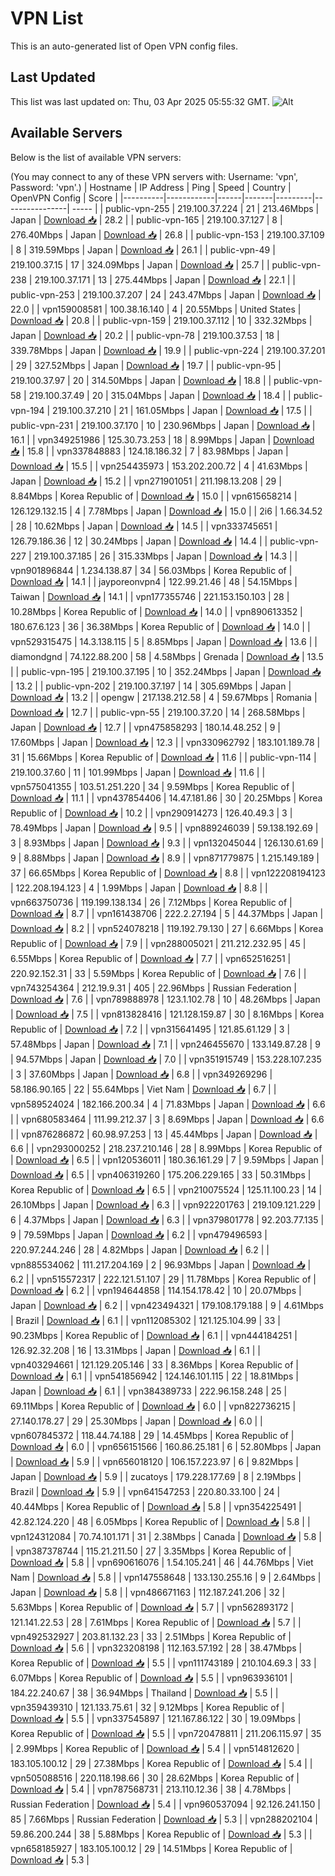 # VPN List

This is an auto-generated list of Open VPN config files.

## Last Updated

This list was last updated on: Thu, 03 Apr 2025 05:55:32 GMT.
![Alt](https://repobeats.axiom.co/api/embed/186b98318ef1479477931607c1ad7d823f12451f.svg "Repobeats analytics image")

## Available Servers

Below is the list of available VPN servers:

(You may connect to any of these VPN servers with: Username: 'vpn', Password: 'vpn'.)
| Hostname | IP Address | Ping | Speed | Country | OpenVPN Config | Score |
|----------|------------|------|-------|---------|----------------| ----- |
| public-vpn-255 | 219.100.37.224 | 21 | 213.46Mbps | Japan | [Download 📥](./configs/server_0_JP.ovpn) | 28.2 |
| public-vpn-165 | 219.100.37.127 | 8 | 276.40Mbps | Japan | [Download 📥](./configs/server_1_JP.ovpn) | 26.8 |
| public-vpn-153 | 219.100.37.109 | 8 | 319.59Mbps | Japan | [Download 📥](./configs/server_2_JP.ovpn) | 26.1 |
| public-vpn-49 | 219.100.37.15 | 17 | 324.09Mbps | Japan | [Download 📥](./configs/server_3_JP.ovpn) | 25.7 |
| public-vpn-238 | 219.100.37.171 | 13 | 275.44Mbps | Japan | [Download 📥](./configs/server_4_JP.ovpn) | 22.1 |
| public-vpn-253 | 219.100.37.207 | 24 | 243.47Mbps | Japan | [Download 📥](./configs/server_5_JP.ovpn) | 22.0 |
| vpn159008581 | 100.38.16.140 | 4 | 20.55Mbps | United States | [Download 📥](./configs/server_6_US.ovpn) | 20.8 |
| public-vpn-159 | 219.100.37.112 | 10 | 332.32Mbps | Japan | [Download 📥](./configs/server_7_JP.ovpn) | 20.2 |
| public-vpn-78 | 219.100.37.53 | 18 | 339.78Mbps | Japan | [Download 📥](./configs/server_8_JP.ovpn) | 19.9 |
| public-vpn-224 | 219.100.37.201 | 29 | 327.52Mbps | Japan | [Download 📥](./configs/server_9_JP.ovpn) | 19.7 |
| public-vpn-95 | 219.100.37.97 | 20 | 314.50Mbps | Japan | [Download 📥](./configs/server_10_JP.ovpn) | 18.8 |
| public-vpn-58 | 219.100.37.49 | 20 | 315.04Mbps | Japan | [Download 📥](./configs/server_11_JP.ovpn) | 18.4 |
| public-vpn-194 | 219.100.37.210 | 21 | 161.05Mbps | Japan | [Download 📥](./configs/server_12_JP.ovpn) | 17.5 |
| public-vpn-231 | 219.100.37.170 | 10 | 230.96Mbps | Japan | [Download 📥](./configs/server_13_JP.ovpn) | 16.1 |
| vpn349251986 | 125.30.73.253 | 18 | 8.99Mbps | Japan | [Download 📥](./configs/server_14_JP.ovpn) | 15.8 |
| vpn337848883 | 124.18.186.32 | 7 | 83.98Mbps | Japan | [Download 📥](./configs/server_15_JP.ovpn) | 15.5 |
| vpn254435973 | 153.202.200.72 | 4 | 41.63Mbps | Japan | [Download 📥](./configs/server_16_JP.ovpn) | 15.2 |
| vpn271901051 | 211.198.13.208 | 29 | 8.84Mbps | Korea Republic of | [Download 📥](./configs/server_17_KR.ovpn) | 15.0 |
| vpn615658214 | 126.129.132.15 | 4 | 7.78Mbps | Japan | [Download 📥](./configs/server_18_JP.ovpn) | 15.0 |
| 2i6 | 1.66.34.52 | 28 | 10.62Mbps | Japan | [Download 📥](./configs/server_19_JP.ovpn) | 14.5 |
| vpn333745651 | 126.79.186.36 | 12 | 30.24Mbps | Japan | [Download 📥](./configs/server_20_JP.ovpn) | 14.4 |
| public-vpn-227 | 219.100.37.185 | 26 | 315.33Mbps | Japan | [Download 📥](./configs/server_21_JP.ovpn) | 14.3 |
| vpn901896844 | 1.234.138.87 | 34 | 56.03Mbps | Korea Republic of | [Download 📥](./configs/server_22_KR.ovpn) | 14.1 |
| jayporeonvpn4 | 122.99.21.46 | 48 | 54.15Mbps | Taiwan | [Download 📥](./configs/server_23_TW.ovpn) | 14.1 |
| vpn177355746 | 221.153.150.103 | 28 | 10.28Mbps | Korea Republic of | [Download 📥](./configs/server_24_KR.ovpn) | 14.0 |
| vpn890613352 | 180.67.6.123 | 36 | 36.38Mbps | Korea Republic of | [Download 📥](./configs/server_25_KR.ovpn) | 14.0 |
| vpn529315475 | 14.3.138.115 | 5 | 8.85Mbps | Japan | [Download 📥](./configs/server_26_JP.ovpn) | 13.6 |
| diamondgnd | 74.122.88.200 | 58 | 4.58Mbps | Grenada | [Download 📥](./configs/server_27_GD.ovpn) | 13.5 |
| public-vpn-195 | 219.100.37.195 | 10 | 352.24Mbps | Japan | [Download 📥](./configs/server_28_JP.ovpn) | 13.2 |
| public-vpn-202 | 219.100.37.197 | 14 | 305.69Mbps | Japan | [Download 📥](./configs/server_29_JP.ovpn) | 13.2 |
| opengw | 217.138.212.58 | 4 | 59.67Mbps | Romania | [Download 📥](./configs/server_30_RO.ovpn) | 12.7 |
| public-vpn-55 | 219.100.37.20 | 14 | 268.58Mbps | Japan | [Download 📥](./configs/server_31_JP.ovpn) | 12.7 |
| vpn475858293 | 180.14.48.252 | 9 | 17.60Mbps | Japan | [Download 📥](./configs/server_32_JP.ovpn) | 12.3 |
| vpn330962792 | 183.101.189.78 | 31 | 15.66Mbps | Korea Republic of | [Download 📥](./configs/server_33_KR.ovpn) | 11.6 |
| public-vpn-114 | 219.100.37.60 | 11 | 101.99Mbps | Japan | [Download 📥](./configs/server_34_JP.ovpn) | 11.6 |
| vpn575041355 | 103.51.251.220 | 34 | 9.59Mbps | Korea Republic of | [Download 📥](./configs/server_35_KR.ovpn) | 11.1 |
| vpn437854406 | 14.47.181.86 | 30 | 20.25Mbps | Korea Republic of | [Download 📥](./configs/server_36_KR.ovpn) | 10.2 |
| vpn290914273 | 126.40.49.3 | 3 | 78.49Mbps | Japan | [Download 📥](./configs/server_37_JP.ovpn) | 9.5 |
| vpn889246039 | 59.138.192.69 | 3 | 8.93Mbps | Japan | [Download 📥](./configs/server_38_JP.ovpn) | 9.3 |
| vpn132045044 | 126.130.61.69 | 9 | 8.88Mbps | Japan | [Download 📥](./configs/server_39_JP.ovpn) | 8.9 |
| vpn871779875 | 1.215.149.189 | 37 | 66.65Mbps | Korea Republic of | [Download 📥](./configs/server_40_KR.ovpn) | 8.8 |
| vpn122208194123 | 122.208.194.123 | 4 | 1.99Mbps | Japan | [Download 📥](./configs/server_41_JP.ovpn) | 8.8 |
| vpn663750736 | 119.199.138.134 | 26 | 7.12Mbps | Korea Republic of | [Download 📥](./configs/server_42_KR.ovpn) | 8.7 |
| vpn161438706 | 222.2.27.194 | 5 | 44.37Mbps | Japan | [Download 📥](./configs/server_43_JP.ovpn) | 8.2 |
| vpn524078218 | 119.192.79.130 | 27 | 6.66Mbps | Korea Republic of | [Download 📥](./configs/server_44_KR.ovpn) | 7.9 |
| vpn288005021 | 211.212.232.95 | 45 | 6.55Mbps | Korea Republic of | [Download 📥](./configs/server_45_KR.ovpn) | 7.7 |
| vpn652516251 | 220.92.152.31 | 33 | 5.59Mbps | Korea Republic of | [Download 📥](./configs/server_46_KR.ovpn) | 7.6 |
| vpn743254364 | 212.19.9.31 | 405 | 22.96Mbps | Russian Federation | [Download 📥](./configs/server_47_RU.ovpn) | 7.6 |
| vpn789888978 | 123.1.102.78 | 10 | 48.26Mbps | Japan | [Download 📥](./configs/server_48_JP.ovpn) | 7.5 |
| vpn813828416 | 121.128.159.87 | 30 | 8.16Mbps | Korea Republic of | [Download 📥](./configs/server_49_KR.ovpn) | 7.2 |
| vpn315641495 | 121.85.61.129 | 3 | 57.48Mbps | Japan | [Download 📥](./configs/server_50_JP.ovpn) | 7.1 |
| vpn246455670 | 133.149.87.28 | 9 | 94.57Mbps | Japan | [Download 📥](./configs/server_51_JP.ovpn) | 7.0 |
| vpn351915749 | 153.228.107.235 | 3 | 37.60Mbps | Japan | [Download 📥](./configs/server_52_JP.ovpn) | 6.8 |
| vpn349269296 | 58.186.90.165 | 22 | 55.64Mbps | Viet Nam | [Download 📥](./configs/server_53_VN.ovpn) | 6.7 |
| vpn589524024 | 182.166.200.34 | 4 | 71.83Mbps | Japan | [Download 📥](./configs/server_54_JP.ovpn) | 6.6 |
| vpn680583464 | 111.99.212.37 | 3 | 8.69Mbps | Japan | [Download 📥](./configs/server_55_JP.ovpn) | 6.6 |
| vpn876286872 | 60.98.97.253 | 13 | 45.44Mbps | Japan | [Download 📥](./configs/server_56_JP.ovpn) | 6.6 |
| vpn293000252 | 218.237.210.146 | 28 | 8.99Mbps | Korea Republic of | [Download 📥](./configs/server_57_KR.ovpn) | 6.5 |
| vpn120536011 | 180.36.161.29 | 7 | 9.59Mbps | Japan | [Download 📥](./configs/server_58_JP.ovpn) | 6.5 |
| vpn406319260 | 175.206.229.165 | 33 | 50.31Mbps | Korea Republic of | [Download 📥](./configs/server_59_KR.ovpn) | 6.5 |
| vpn210075524 | 125.11.100.23 | 14 | 26.10Mbps | Japan | [Download 📥](./configs/server_60_JP.ovpn) | 6.3 |
| vpn922201763 | 219.109.121.229 | 6 | 4.37Mbps | Japan | [Download 📥](./configs/server_61_JP.ovpn) | 6.3 |
| vpn379801778 | 92.203.77.135 | 9 | 79.59Mbps | Japan | [Download 📥](./configs/server_62_JP.ovpn) | 6.2 |
| vpn479496593 | 220.97.244.246 | 28 | 4.82Mbps | Japan | [Download 📥](./configs/server_63_JP.ovpn) | 6.2 |
| vpn885534062 | 111.217.204.169 | 2 | 96.93Mbps | Japan | [Download 📥](./configs/server_64_JP.ovpn) | 6.2 |
| vpn515572317 | 222.121.51.107 | 29 | 11.78Mbps | Korea Republic of | [Download 📥](./configs/server_65_KR.ovpn) | 6.2 |
| vpn194644858 | 114.154.178.42 | 10 | 20.07Mbps | Japan | [Download 📥](./configs/server_66_JP.ovpn) | 6.2 |
| vpn423494321 | 179.108.179.188 | 9 | 4.61Mbps | Brazil | [Download 📥](./configs/server_67_BR.ovpn) | 6.1 |
| vpn112085302 | 121.125.104.99 | 33 | 90.23Mbps | Korea Republic of | [Download 📥](./configs/server_68_KR.ovpn) | 6.1 |
| vpn444184251 | 126.92.32.208 | 16 | 13.31Mbps | Japan | [Download 📥](./configs/server_69_JP.ovpn) | 6.1 |
| vpn403294661 | 121.129.205.146 | 33 | 8.36Mbps | Korea Republic of | [Download 📥](./configs/server_70_KR.ovpn) | 6.1 |
| vpn541856942 | 124.146.101.115 | 22 | 18.81Mbps | Japan | [Download 📥](./configs/server_71_JP.ovpn) | 6.1 |
| vpn384389733 | 222.96.158.248 | 25 | 69.11Mbps | Korea Republic of | [Download 📥](./configs/server_72_KR.ovpn) | 6.0 |
| vpn822736215 | 27.140.178.27 | 29 | 25.30Mbps | Japan | [Download 📥](./configs/server_73_JP.ovpn) | 6.0 |
| vpn607845372 | 118.44.74.188 | 29 | 14.45Mbps | Korea Republic of | [Download 📥](./configs/server_74_KR.ovpn) | 6.0 |
| vpn656151566 | 160.86.25.181 | 6 | 52.80Mbps | Japan | [Download 📥](./configs/server_75_JP.ovpn) | 5.9 |
| vpn656018120 | 106.157.223.97 | 6 | 9.82Mbps | Japan | [Download 📥](./configs/server_76_JP.ovpn) | 5.9 |
| zucatoys | 179.228.177.69 | 8 | 2.19Mbps | Brazil | [Download 📥](./configs/server_77_BR.ovpn) | 5.9 |
| vpn641547253 | 220.80.33.100 | 24 | 40.44Mbps | Korea Republic of | [Download 📥](./configs/server_78_KR.ovpn) | 5.8 |
| vpn354225491 | 42.82.124.220 | 48 | 6.05Mbps | Korea Republic of | [Download 📥](./configs/server_79_KR.ovpn) | 5.8 |
| vpn124312084 | 70.74.101.171 | 31 | 2.38Mbps | Canada | [Download 📥](./configs/server_80_CA.ovpn) | 5.8 |
| vpn387378744 | 115.21.211.50 | 27 | 3.35Mbps | Korea Republic of | [Download 📥](./configs/server_81_KR.ovpn) | 5.8 |
| vpn690616076 | 1.54.105.241 | 46 | 44.76Mbps | Viet Nam | [Download 📥](./configs/server_82_VN.ovpn) | 5.8 |
| vpn147558648 | 133.130.255.16 | 9 | 2.64Mbps | Japan | [Download 📥](./configs/server_83_JP.ovpn) | 5.8 |
| vpn486671163 | 112.187.241.206 | 32 | 5.63Mbps | Korea Republic of | [Download 📥](./configs/server_84_KR.ovpn) | 5.7 |
| vpn562893172 | 121.141.22.53 | 28 | 7.61Mbps | Korea Republic of | [Download 📥](./configs/server_85_KR.ovpn) | 5.7 |
| vpn492532927 | 203.81.132.23 | 33 | 2.51Mbps | Korea Republic of | [Download 📥](./configs/server_86_KR.ovpn) | 5.6 |
| vpn323208198 | 112.163.57.192 | 28 | 38.47Mbps | Korea Republic of | [Download 📥](./configs/server_87_KR.ovpn) | 5.5 |
| vpn111743189 | 210.104.69.3 | 33 | 6.07Mbps | Korea Republic of | [Download 📥](./configs/server_88_KR.ovpn) | 5.5 |
| vpn963936101 | 184.22.240.67 | 38 | 36.94Mbps | Thailand | [Download 📥](./configs/server_89_TH.ovpn) | 5.5 |
| vpn359439310 | 121.133.75.61 | 32 | 9.12Mbps | Korea Republic of | [Download 📥](./configs/server_90_KR.ovpn) | 5.5 |
| vpn337545897 | 121.167.86.122 | 30 | 19.09Mbps | Korea Republic of | [Download 📥](./configs/server_91_KR.ovpn) | 5.5 |
| vpn720478811 | 211.206.115.97 | 35 | 2.99Mbps | Korea Republic of | [Download 📥](./configs/server_92_KR.ovpn) | 5.4 |
| vpn514812620 | 183.105.100.12 | 29 | 27.38Mbps | Korea Republic of | [Download 📥](./configs/server_93_KR.ovpn) | 5.4 |
| vpn505088516 | 220.118.198.66 | 30 | 28.62Mbps | Korea Republic of | [Download 📥](./configs/server_94_KR.ovpn) | 5.4 |
| vpn787568731 | 213.110.12.36 | 38 | 4.78Mbps | Russian Federation | [Download 📥](./configs/server_95_RU.ovpn) | 5.4 |
| vpn960537094 | 92.126.241.150 | 85 | 7.66Mbps | Russian Federation | [Download 📥](./configs/server_96_RU.ovpn) | 5.3 |
| vpn288202104 | 59.86.200.244 | 38 | 5.88Mbps | Korea Republic of | [Download 📥](./configs/server_97_KR.ovpn) | 5.3 |
| vpn658185927 | 183.105.100.12 | 29 | 14.51Mbps | Korea Republic of | [Download 📥](./configs/server_98_KR.ovpn) | 5.3 |
